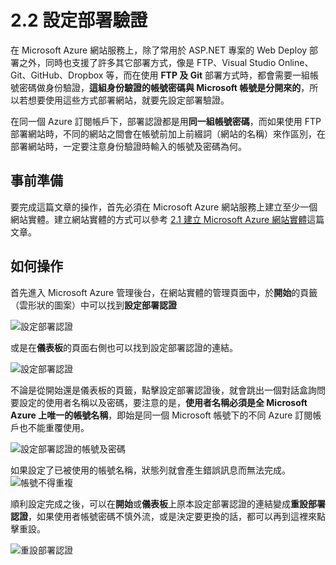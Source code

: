 # 2.2 設定部署驗證

在 Microsoft Azure 網站服務上，除了常用於 ASP.NET 專案的 Web Deploy 部署之外，同時也支援了許多其它部署方式，像是 FTP、Visual Studio Online、Git、GitHub、Dropbox 等，而在使用 **FTP 及 Git** 部署方式時，都會需要一組帳號密碼做身份驗證，**這組身份驗證的帳號密碼與 Microsoft 帳號是分開來的**，所以若想要使用這些方式部署網站，就要先設定部署驗證。

在同一個 Azure 訂閱帳戶下，部署認證都是用**同一組帳號密碼**，而如果使用 FTP 部署網站時，不同的網站之間會在帳號前加上前綴詞（網站的名稱）來作區別，在部署網站時，一定要注意身份驗證時輸入的帳號及密碼為何。

## 事前準備

要完成這篇文章的操作，首先必須在 Microsoft Azure 網站服務上建立至少一個網站實體。建立網站實體的方式可以參考 [2.1 建立 Microsoft Azure 網站實體](01_create_a_website.md)這篇文章。

## 如何操作

首先進入 Microsoft Azure 管理後台，在網站實體的管理頁面中，於**開始**的頁籤（雲形狀的圖案）中可以找到**設定部署認證**

![設定部署認證](http://i.imgur.com/LRhs6V7.png)

或是在**儀表板**的頁面右側也可以找到設定部署認證的連結。

![設定部署認證](http://i.imgur.com/nwY47uD.png)

不論是從開始還是儀表板的頁籤，點擊設定部署認證後，就會跳出一個對話盒詢問要設定的使用者名稱以及密碼，要注意的是，**使用者名稱必須是全 Microsoft Azure 上唯一的帳號名稱**，即始是同一個 Microsoft 帳號下的不同 Azure 訂閱帳戶也不能重覆使用。

![設定部署認證的帳號及密碼](http://i.imgur.com/JUuXreM.png)

如果設定了已被使用的帳號名稱，狀態列就會產生錯誤訊息而無法完成。
![帳號不得重複](http://i.imgur.com/1qKMVLD.png)

順利設定完成之後，可以在**開始**或**儀表板**上原本設定部署認證的連結變成**重設部署認證**，如果使用者帳號密碼不慎外流，或是決定要更換的話，都可以再到這裡來點擊重設。

![重設部署認證](http://i.imgur.com/l3pkbdO.png)
